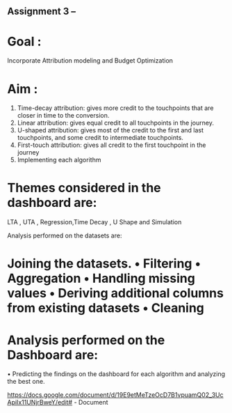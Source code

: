 ## Assignment 3 – 
# Goal :
Incorporate Attribution modeling and Budget Optimization

# Aim :
1) Time-decay attribution: gives more credit to the touchpoints that are
closer in time to the conversion.
2) Linear attribution: gives equal credit to all touchpoints in the journey.
3) U-shaped attribution: gives most of the credit to the first and last
touchpoints, and some credit to intermediate touchpoints.
4) First-touch attribution: gives all credit to the first touchpoint in the
journey
5) Implementing each algorithm

# Themes considered in the dashboard are:
LTA , UTA , Regression,Time Decay , U Shape and Simulation

Analysis performed on the datasets are:
#  Joining the datasets. • Filtering • Aggregation • Handling missing values • Deriving additional columns from existing datasets • Cleaning 

# Analysis performed on the Dashboard are:
• Predicting the findings on the dashboard for each algorithm and analyzing the best one.

https://docs.google.com/document/d/19E9etMeTzeOcD7B1vpuamQ02_3UcApiIx11UNjrBweY/edit# - Document
